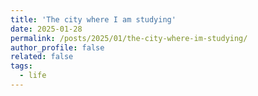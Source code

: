 ```yaml
---
title: 'The city where I am studying'
date: 2025-01-28
permalink: /posts/2025/01/the-city-where-im-studying/
author_profile: false
related: false
tags:
  - life
---
```

